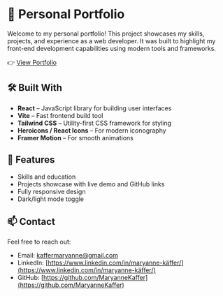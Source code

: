 # 💼 Personal Portfolio

Welcome to my personal portfolio! This project showcases my skills, projects, and experience as a web developer. It was built to highlight my front-end development capabilities using modern tools and frameworks.

👉 [View Portfolio](https://portfolio-delta-wheat-11.vercel.app)

## 🛠️ Built With

* **React** – JavaScript library for building user interfaces
* **Vite** – Fast frontend build tool
* **Tailwind CSS** – Utility-first CSS framework for styling
* **Heroicons / React Icons** – For modern iconography
* **Framer Motion** – For smooth animations
  
## 📁 Features

* Skills and education
* Projects showcase with live demo and GitHub links
* Fully responsive design
* Dark/light mode toggle 
  
## 📫 Contact

Feel free to reach out:

* Email: [kaffermaryanne@gmail.com](mailto:kaffermaryanne@gmail.com)
* LinkedIn: [https://www.linkedin.com/in/maryanne-käffer/](https://www.linkedin.com/in/maryanne-käffer/)
* GitHub: [https://github.com/MaryanneKaffer](https://github.com/MaryanneKaffer)
